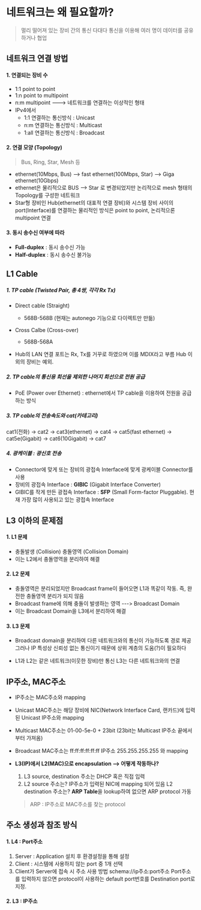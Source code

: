 네트워크는 왜 필요할까?
===

> 멀리 떨어져 있는 장비 간의 통신
> 다대다 통신을 이용해 여러 명이 데이터를 공유하거나 협업


네트워크 연결 방법
---

#### 1. 연결되는 장비 수
* 1:1 point to point
* 1:n point to multipoint
* n:m multipoint  --->  네트워크를 연결하는 이상적인 형태
* IPv4에서
  * 1:1 연결하는 통신방식 : Unicast
  * n:m 연결하는 통신방식 : Multicast
  * 1:all 연결하는 통신방식 : Broadcast


#### 2. 연결 모양 (Topology)
> Bus, Ring, Star, Mesh 등

* ethernet(10Mbps, Bus) --> fast ethernet(100Mbps, Star) --> Giga ethernet(10Gbps)
* ethernet은 물리적으로 BUS --> Star 로 변경되었지만 논리적으로 mesh 형태의 Topology를 구성한 네트워크
* Star형 장비인 Hub(ethernet의 대표적 연결 장비)와 시스템 장비 사이의 port(Interface)를 연결하는 물리적인 방식은 point to point, 논리적으론 multipoint 연결


#### 3. 동시 송수신 여부에 따라
* **Full-duplex** : 동시 송수신 가능
* **Half-duplex** : 동시 송수신 불가능


L1 Cable
---

##### 1. TP cable (Twisted Pair, 총 4쌍, 각각 Rx Tx)
* Direct cable (Straight)
  * 568B-568B (현재는 autonego 기능으로 다이렉트만 만듦)
* Cross Calbe (Cross-over)
  * 568B-568A

* Hub의 LAN 연결 포트는 Rx, Tx를 거꾸로 하였으며 이를 MDIX라고 부름
  Hub 이외의 장비는 예외.

##### 2. TP cable의 통신용 회선을 제외한 나머지 회선으로 전원 공급
* PoE (Power over Ethernet) : ethernet에서 TP cable을 이용하여 전원을 공급하는 방식

##### 3. TP cable의 전송속도와 cat(카테고리)
cat1(전화) -> cat2 -> cat3(ethernet) -> cat4 -> cat5(fast ethernet) -> cat5e(Gigabit) -> cat6(10Gigabit) -> cat7

##### 4. 광케이블 : 광신호 전송
* Connector에 맞게 또는 장비의 광접속 Interface에 맞게 광케이블 Connector를 사용
* 장비의 광접속 Interface : **GIBIC** (Gigabit Interface Converter)
* GIBIC를 작게 만든 광접속 Interface : **SFP** (Small Form-factor Pluggable). 현재 가장 많이 사용되고 있는 광접속 Interface

L3 이하의 문제점
---

#### 1. L1 문제
* 충돌발생 (Collision)
  충돌영역 (Collision Domain)
* 이는 L2에서 충돌영역을 분리하여 해결

#### 2. L2 문제
* 충돌영역은 분리되었지만  Broadcast frame이 들어오면 L1과 똑같이 작동. 즉, 완전한 충돌영역 분리가 되지 않음
* Broadcast frame에 의해 충돌이 발생하는 영역 ---> Broadcast Domain
* 이는 Broadcast Domain을 L3에서 분리하여 해결

#### 3. L3 문제
* Broadcast domain을 분리하여 다른 네트워크와의 통신이 가능하도록 경로 제공
  그러나 IP 특성상 신뢰성 없는 통신이기 때문에 상위 계층의 도움(?)이 필요하다

* L1과 L2는 같은 네트워크(이웃한 장비)만 통신
  L3는 다른 네트워크와의 연결

IP주소, MAC주소
---

* IP주소는 MAC주소와 mapping
* Unicast MAC주소는 해당 장비에 NIC(Network Interface Card, 랜카드)에 입력된 Unicast IP주소와 mapping
* Multicast MAC주소는 01-00-5e-0 + 23bit
  (23bit는 Multicast IP주소 끝에서부터 가져옴)
* Broadcast MAC주소는 ff:ff:ff:ff:ff:ff
  IP주소 255.255.255.255 와 mapping

* **L3(IP)에서 L2(MAC)으로 encapsulation  --> 어떻게 작동하나?**
  1. L3 source, destination 주소는 DHCP 혹은 직접 입력
  2. L2 source 주소는? IP주소가 입력된 NIC에 mapping 되어 있음
    L2 destination 주소는? **ARP Table**을 lookup하여 없으면 ARP protocol 가동
    > ARP : IP주소로 MAC주소를 찾는 protocol

주소 생성과 참조 방식
---

#### 1. L4 : Port주소
1. Server : Application 설치 후 환경설정을 통해 설정
2. Client : 시스템에 사용하지 않는 port 중 1개 선택
3. Client가 Server에 접속 시 주소 사용 방법
   schema://ip주소:port주소
   Port주소를 입력하지 않으면 protocol이 사용하는 default port번호를 Destination port로 지정.

#### 2. L3 : IP주소
